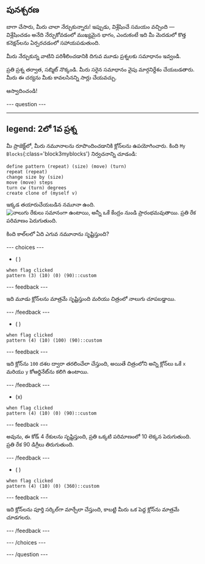 ## పునశ్చరణ

బాగా చేసారు, మీరు చాలా నేర్చుకున్నారు! ఇప్పుడు, విశ్లేషించే సమయం వచ్చింది — విశ్లేషించడం అనేది నేర్చుకోవడంలో ముఖ్యమైన భాగం, ఎందుకంటే ఇది మీ మెదడులో కొత్త కనెక్షన్‌లను ఏర్పరచడంలో సహాయపడుతుంది.

మీరు నేర్చుకున్న వాటిని పరిశీలించడానికి దిగువ మూడు ప్రశ్నలకు సమాధానం ఇవ్వండి.

ప్రతి ప్రశ్న తర్వాత, సబ్మిట్ నొక్కండి. మీరు సరైన సమాధానం వైపు మార్గనిర్దేశం చేయబడతారు. మీరు ఈ చర్యను మీకు కావలసినన్ని సార్లు చేయవచ్చు.

ఆస్వాదించండి!

--- question ---

---
legend: 2లో 1వ ప్రశ్న
---

మీ ప్రాజెక్ట్‌లో, మీరు నమూనాలను రూపొందించడానికి క్లోన్‌లను ఉపయోగించారు. కింది `My Blocks`{:class='block3myblocks'} నిర్వచనాన్ని చూడండి:

```blocks3
define pattern (repeat) (size) (move) (turn)
repeat (repeat)
change size by (size)
move (move) steps
turn cw (turn) degrees
create clone of (myself v)
```

ఇక్కడ తయారుచేయబడిన నమూనా ఉంది. ![నాలుగు రేకులు సమానంగా ఉంటాయి, అన్నీ ఒకే కేంద్రం నుండి ప్రారంభమవుతాయి. ప్రతి రేక పరిమాణం పెరుగుతుంది.](images/quiz_1.png)

కింది కాల్‌లలో ఏది ఎగువ నమూనాను సృష్టిస్తుంది?

--- choices ---

- ( )
```blocks3
when flag clicked
pattern (3) (10) (0) (90)::custom
```
  --- feedback ---

ఇది మూడు క్లోన్‌లను మాత్రమే సృష్టిస్తుంది మరియు చిత్రంలో నాలుగు చూపబడ్డాయి.

  --- /feedback ---

- ( )

```blocks3
when flag clicked
pattern (4) (10) (100) (90)::custom
```

  --- feedback ---

ఇది క్లోన్‌ను `100` దశల ద్వారా తరలించేలా చేస్తుంది, అయితే చిత్రంలోని అన్ని క్లోన్‌లు ఒకే `x` మరియు `y` కోఆర్డినేట్‌ను కలిగి ఉంటాయి.

  --- /feedback ---

- (x)

```blocks3
when flag clicked
pattern (4) (10) (0) (90)::custom
```

  --- feedback ---

అవును, ఈ కోడ్ 4 రేకులను సృష్టిస్తుంది, ప్రతి ఒక్కటి పరిమాణంలో 10 లెక్కన పెరుగుతుంది. ప్రతి రేక 90 డిగ్రీలు తిరుగుతుంది.

  --- /feedback ---

- ( )

```blocks3
when flag clicked
pattern (4) (10) (0) (360)::custom
```

  --- feedback ---

ఇది క్లోన్‌లను పూర్తి సర్కిల్‌గా మార్చేలా చేస్తుంది, కాబట్టి మీరు ఒక పెద్ద క్లోన్‌ను మాత్రమే చూడగలరు.

  --- /feedback ---

--- /choices ---

--- /question ---
